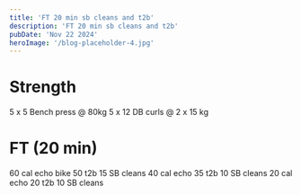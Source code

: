 ```yaml
---
title: 'FT 20 min sb cleans and t2b'
description: 'FT 20 min sb cleans and t2b'
pubDate: 'Nov 22 2024'
heroImage: '/blog-placeholder-4.jpg'
---
```

# Strength 
5 x 5 Bench press @ 80kg
5 x 12 DB curls @ 2 x 15 kg 

# FT (20 min)
60 cal echo bike 
50 t2b
15 SB cleans 
40 cal echo 
35 t2b
10 SB cleans 
20 cal echo 
20 t2b
10 SB cleans
